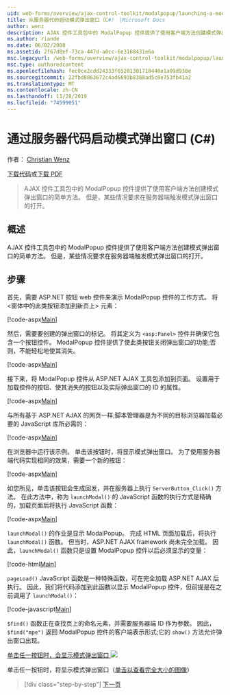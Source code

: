 ```yaml
---
uid: web-forms/overview/ajax-control-toolkit/modalpopup/launching-a-modal-popup-window-from-server-code-cs
title: 从服务器代码启动模式弹出窗口（C#） |Microsoft Docs
author: wenz
description: AJAX 控件工具包中的 ModalPopup 控件提供了使用客户端方法创建模式弹出窗口的简单方法。 但某些情况下，需要
ms.author: riande
ms.date: 06/02/2008
ms.assetid: 2f67d8ef-73ca-447d-a0cc-6e3168431e6a
msc.legacyurl: /web-forms/overview/ajax-control-toolkit/modalpopup/launching-a-modal-popup-window-from-server-code-cs
msc.type: authoredcontent
ms.openlocfilehash: fec0ce2cdd24333f65201301718440e1a09d930e
ms.sourcegitcommit: 22fbd8863672c4ad6693b8388ad5c8e753fb41a2
ms.translationtype: MT
ms.contentlocale: zh-CN
ms.lasthandoff: 11/28/2019
ms.locfileid: "74599051"
---
```

# <a name="launching-a-modal-popup-window-from-server-code-c"></a>通过服务器代码启动模式弹出窗口 (C#)

作者： [Christian Wenz](https://github.com/wenz)

[下载代码](https://download.microsoft.com/download/2/4/0/24052038-f942-4336-905b-b60ae56f0dd5/ModalPopup1.cs.zip)或[下载 PDF](https://download.microsoft.com/download/b/6/a/b6ae89ee-df69-4c87-9bfb-ad1eb2b23373/modalpopup1CS.pdf)

> AJAX 控件工具包中的 ModalPopup 控件提供了使用客户端方法创建模式弹出窗口的简单方法。 但是，某些情况要求在服务器端触发模式弹出窗口的打开。

## <a name="overview"></a>概述

AJAX 控件工具包中的 ModalPopup 控件提供了使用客户端方法创建模式弹出窗口的简单方法。 但是，某些情况要求在服务器端触发模式弹出窗口的打开。

## <a name="steps"></a>步骤

首先，需要 ASP.NET 按钮 web 控件来演示 ModalPopup 控件的工作方式。 将 &lt;窗体中的此类按钮添加到新页上&gt; 元素：

[!code-aspx[Main](launching-a-modal-popup-window-from-server-code-cs/samples/sample1.aspx)]

然后，需要要创建的弹出窗口的标记。 将其定义为 `<asp:Panel>` 控件并确保它包含一个按钮控件。 ModalPopup 控件提供了使此类按钮关闭弹出窗口的功能;否则，不能轻松地使其消失。

[!code-aspx[Main](launching-a-modal-popup-window-from-server-code-cs/samples/sample2.aspx)]

接下来，将 ModalPopup 控件从 ASP.NET AJAX 工具包添加到页面。 设置用于加载控件的按钮、使其消失的按钮以及实际弹出窗口的 ID 的属性。

[!code-aspx[Main](launching-a-modal-popup-window-from-server-code-cs/samples/sample3.aspx)]

与所有基于 ASP.NET AJAX 的网页一样;脚本管理器是为不同的目标浏览器加载必要的 JavaScript 库所必需的：

[!code-aspx[Main](launching-a-modal-popup-window-from-server-code-cs/samples/sample4.aspx)]

在浏览器中运行该示例。 单击该按钮时，将显示模式弹出窗口。 为了使用服务器端代码实现相同的效果，需要一个新的按钮：

[!code-aspx[Main](launching-a-modal-popup-window-from-server-code-cs/samples/sample5.aspx)]

如您所见，单击该按钮会生成回发，并在服务器上执行 `ServerButton_Click()` 方法。 在此方法中，称为 `launchModal()` 的 JavaScript 函数的执行方式是精确的，加载页面后将执行 JavaScript 函数：

[!code-aspx[Main](launching-a-modal-popup-window-from-server-code-cs/samples/sample6.aspx)]

`launchModal()` 的作业是显示 ModalPopup。 完成 HTML 页面加载后，将执行 `launchModal()` 函数。 但当时，ASP.NET AJAX framework 尚未完全加载。 因此，`launchModal()` 函数只是设置 ModalPopup 控件以后必须显示的变量：

[!code-html[Main](launching-a-modal-popup-window-from-server-code-cs/samples/sample7.html)]

`pageLoad()` JavaScript 函数是一种特殊函数，可在完全加载 ASP.NET AJAX 后执行。 因此，我们将代码添加到此函数以显示 ModalPopup 控件，但前提是在之前调用了 `launchModal()`：

[!code-javascript[Main](launching-a-modal-popup-window-from-server-code-cs/samples/sample8.js)]

`$find()` 函数正在查找页上的命名元素，并需要服务器端 ID 作为参数。 因此，`$find("mpe")` 返回 ModalPopup 控件的客户端表示形式;它的 `show()` 方法允许弹出窗口出现。

[单击任一按钮时，会显示模式弹出窗口 ![](launching-a-modal-popup-window-from-server-code-cs/_static/image2.png)](launching-a-modal-popup-window-from-server-code-cs/_static/image1.png)

单击任一按钮时，将显示模式弹出窗口（[单击以查看完全大小的图像](launching-a-modal-popup-window-from-server-code-cs/_static/image3.png)）

> [!div class="step-by-step"]
> [下一页](using-modalpopup-with-a-repeater-control-cs.md)

